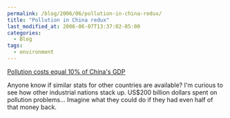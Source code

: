 ```yaml
---
permalink: /blog/2006/06/pollution-in-china-redux/
title: "Pollution in China redux"
last_modified_at: 2006-06-07T13:37:02-05:00
categories:
  - Blog
tags:
  - environment
---
```


[Pollution costs equal 10% of China's GDP](http://www.chinadaily.com.cn/china/2006-06/06/content_609350.htm)

Anyone know if similar stats for other countries are available? I'm curious to see how other industrial nations stack up.
US$200 billion dollars spent on pollution problems... Imagine what they could do if they had even half of that money back.